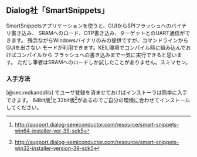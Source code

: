 
## Dialog社「SmartSnippets」
SmartSnippetsアプリケーションを使うと、GUIからSPIフラッシュへのバイナリ書き込み、
SRAMへのロード、OTP書き込み、ターゲットとのUART通信ができます。
残念ながらWindowsバイナリのみの提供ですが、コマンドラインからGUIを出さない
モードが利用できます。KEIL環境でコンパイル時に組み込んでおけばコンパイルから
フラッシュへの書き込みまで一気に実行できると思います。
ただし筆者はSRAMへのロードしか試したことがありません。スミマセン。

### 入手方法
[@sec:mdkanddlib] でユーザ登録を済ませておけばインストーラは簡単に入手できます。
64bit版[^x86_64]と32bit版[^x86]があるのでご自分の環境に合わせてインストールしてください。

<!-- --- -->
[^x86_64]: http://support.dialog-semiconductor.com/resource/smart-snippets-win64-installer-ver-39-sdk5
[^x86]: http://support.dialog-semiconductor.com/resource/smart-snippets-win32-installer-version-39-sdk5
